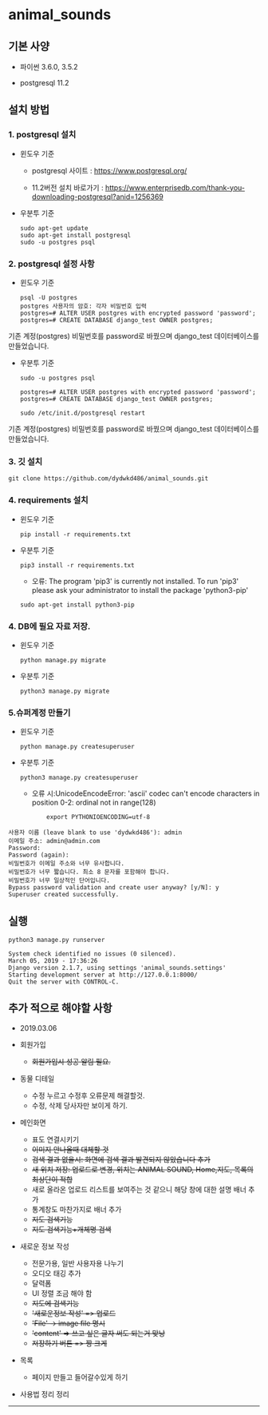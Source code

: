 ﻿# animal_sounds

## 기본 사양

- 파이썬 3.6.0, 3.5.2

- postgresql 11.2

## 설치 방법
### 1. postgresql 설치
- 윈도우 기준
    - postgresql 사이트 : https://www.postgresql.org/
  
    - 11.2버전 설치 바로가기 : https://www.enterprisedb.com/thank-you-downloading-postgresql?anid=1256369

- 우분투 기준
	```
	sudo apt-get update
	sudo apt-get install postgresql
	sudo -u postgres psql
	```

### 2. postgresql 설정 사항
- 윈도우 기준
	```
	psql -U postgres
	postgres 사용자의 암호: 각자 비밀번호 입력 
	postgres=# ALTER USER postgres with encrypted password 'password';
	postgres=# CREATE DATABASE django_test OWNER postgres;
	```

기존 계정(postgres) 비밀번호를 password로 바꿨으며 django_test 데이터베이스를 만들었습니다.

- 우분투 기준
	```
	sudo -u postgres psql
	```
	```
	postgres=# ALTER USER postgres with encrypted password 'password';
	postgres=# CREATE DATABASE django_test OWNER postgres;
	```
	```
	sudo /etc/init.d/postgresql restart
	```
기존 계정(postgres) 비밀번호를 password로 바꿨으며 django_test 데이터베이스를 만들었습니다.

### 3. 깃 설치
	git clone https://github.com/dydwkd486/animal_sounds.git

### 4. requirements 설치
- 윈도우 기준
	```
	pip install -r requirements.txt
	```
- 우분투 기준
	```
	pip3 install -r requirements.txt
	```
   - 오류: The program 'pip3' is currently not installed. To run 'pip3' please ask your administrator to install the  package 'python3-pip'
	```
	sudo apt-get install python3-pip
	```
### 4. DB에 필요 자료 저장.
- 윈도우 기준
	```
	python manage.py migrate
	```
- 우분투 기준
	```
	python3 manage.py migrate
	```
### 5.슈퍼계정 만들기
- 윈도우 기준
	```
	python manage.py createsuperuser
	```
- 우분투 기준
	```
	python3 manage.py createsuperuser
	```
  - 오류 시:UnicodeEncodeError: 'ascii' codec can't encode characters in position 0-2: ordinal not in range(128)
	```
		export PYTHONIOENCODING=utf-8
	```

```
사용자 이름 (leave blank to use 'dydwkd486'): admin
이메일 주소: admin@admin.com
Password: 
Password (again): 
비밀번호가 이메일 주소와 너무 유사합니다.
비밀번호가 너무 짧습니다. 최소 8 문자를 포함해야 합니다.
비밀번호가 너무 일상적인 단어입니다.
Bypass password validation and create user anyway? [y/N]: y
Superuser created successfully.
```

## 실행
```
python3 manage.py runserver
```

```
System check identified no issues (0 silenced).
March 05, 2019 - 17:36:26
Django version 2.1.7, using settings 'animal_sounds.settings'
Starting development server at http://127.0.0.1:8000/
Quit the server with CONTROL-C.
```

## 추가 적으로 해야할 사항
* 2019.03.06
- 회원가입
   - ~~회원가입시 성공 알림 필요.~~

- 동물 디테일
   - 수정 누르고 수정후 오류문제 해결할것.
   - 수정, 삭제 당사자만 보이게 하기.

- 메인화면
   - 표도 연결시키기
   - ~~이미지 안나올때 대체할 것~~
   - ~~검색 결과 없을시: 화면에 검색 결과 발견되지 않았습니다 추가~~
   - ~~새 위치 저장: 업로드로 변경, 위치는 ANIMAL SOUND, Home,지도, 목록의 최상단이 적합~~
   - 새로 올라온 업로드 리스트를 보여주는 것 같으니 해당 창에 대한 설명 배너 추가
   - 통계창도 마찬가지로 배너 추가
   - ~~지도 검색기능~~
   - ~~지도 검색기능+개체명 검색~~

- 새로운 정보 작성
   - 전문가용, 일반 사용자용 나누기
   - 오디오 태깅 추가
   - 달력폼
   - UI 정렬 조금 해야 함
   - ~~지도에 검색기능~~ 
   - ~~'새로운정보 작성' => 업로드~~
   - ~~'File' -> image file 명시~~
   - ~~'content' => 쓰고 싶은 글자 써도 되는거 맞낭~~
   - ~~저장하기 버튼 => 짱 크게~~

- 목록
   - 페이지 만들고 들어갈수있게 하기

- 사용법 정리 정리
***

